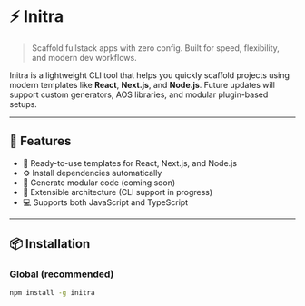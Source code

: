 # ⚡ Initra

> Scaffold fullstack apps with zero config. Built for speed, flexibility, and modern dev workflows.

Initra is a lightweight CLI tool that helps you quickly scaffold projects using modern templates like **React**, **Next.js**, and **Node.js**. Future updates will support custom generators, AOS libraries, and modular plugin-based setups.

---

## 🚀 Features

- 📁 Ready-to-use templates for React, Next.js, and Node.js
- ⚙️ Install dependencies automatically
- 🧱 Generate modular code (coming soon)
- 🧩 Extensible architecture (CLI support in progress)
- 💻 Supports both JavaScript and TypeScript

---

## 📦 Installation

### Global (recommended)

```bash
npm install -g initra
```